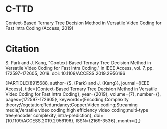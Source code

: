 # C-TTD
Context-Based Ternary Tree Decision Method in Versatile Video Coding for Fast Intra Coding (Access, 2019)

# Citation
S. Park and J. Kang, "Context-Based Ternary Tree Decision Method in Versatile Video Coding for Fast Intra Coding," in IEEE Access, vol. 7, pp. 172597-172605, 2019.
doi: 10.1109/ACCESS.2019.2956196

@ARTICLE{8915688,
author={S. {Park} and J. {Kang}},
journal={IEEE Access},
title={Context-Based Ternary Tree Decision Method in Versatile Video Coding for Fast Intra Coding},
year={2019},
volume={7},
number={},
pages={172597-172605},
keywords={Encoding;Complexity theory;Vegetation;Redundancy;Copper;Video coding;Streaming media;Versatile video coding;high efficiency video coding;multi-type tree;encoder complexity;intra-prediction},
doi={10.1109/ACCESS.2019.2956196},
ISSN={2169-3536},
month={},}
